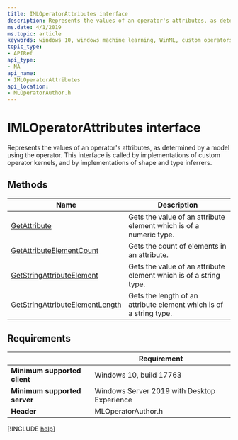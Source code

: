 ```yaml
---
title: IMLOperatorAttributes interface
description: Represents the values of an operator's attributes, as determined by a model using the operator.
ms.date: 4/1/2019
ms.topic: article
keywords: windows 10, windows machine learning, WinML, custom operators, IMLOperatorAttributes
topic_type:
- APIRef
api_type:
- NA
api_name:
- IMLOperatorAttributes
api_location:
- MLOperatorAuthor.h
---
```


# IMLOperatorAttributes interface

Represents the values of an operator's attributes, as determined by a model using the operator. This interface is called by implementations of custom operator kernels, and by implementations of shape and type inferrers.

## Methods

| Name | Description |
|------|-------------|
| [GetAttribute](IMLOperatorAttributes_GetAttribute.md) | Gets the value of an attribute element which is of a numeric type. |
| [GetAttributeElementCount](IMLOperatorAttributes_GetAttributeElementCount.md) | Gets the count of elements in an attribute. |
| [GetStringAttributeElement](IMLOperatorAttributes_GetStringAttributeElement.md) | Gets the value of an attribute element which is of a string type. |
| [GetStringAttributeElementLength](IMLOperatorAttributes_GetStringAttributeElementLength.md) | Gets the length of an attribute element which is of a string type. |

## Requirements

|  | Requirement |
|-|-|
| **Minimum supported client** | Windows 10, build 17763 |
| **Minimum supported server** | Windows Server 2019 with Desktop Experience |
| **Header** | MLOperatorAuthor.h |

[!INCLUDE [help](../../includes/get-help.md)]
